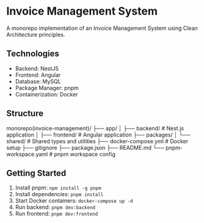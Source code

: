 # Invoice Management System

A monorepo implementation of an Invoice Management System using Clean Architecture principles.

## Technologies

- Backend: NestJS
- Frontend: Angular
- Database: MySQL
- Package Manager: pnpm
- Containerization: Docker

## Structure
monorepo(invoice-management)/
├── app/
│ ├── backend/ # Nest.js application
│ ├── frontend/ # Angular application
├── packages/
│ └── shared/ # Shared types and utilities
├── docker-compose.yml # Docker setup
├── gitignore
├── package.json
├── README.md
└── pnpm-workspace.yaml # pnpm workspace config



## Getting Started

1. Install pnpm: `npm install -g pnpm`
2. Install dependencies: `pnpm install`
3. Start Docker containers: `docker-compose up -d`
4. Run backend: `pnpm dev:backend`
5. Run frontend: `pnpm dev:frontend`